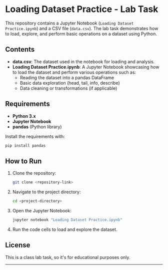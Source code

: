 # Loading Dataset Practice - Lab Task

This repository contains a Jupyter Notebook (`Loading Dataset Practice.ipynb`) and a CSV file (`data.csv`). The lab task demonstrates how to load, explore, and perform basic operations on a dataset using Python.

## Contents

- **data.csv**: The dataset used in the notebook for loading and analysis.
- **Loading Dataset Practice.ipynb**: A Jupyter Notebook showcasing how to load the dataset and perform various operations such as:
  - Reading the dataset into a pandas DataFrame
  - Basic data exploration (head, tail, info, describe)
  - Data cleaning or transformations (if applicable)

## Requirements

- **Python 3.x**
- **Jupyter Notebook**
- **pandas** (Python library)
  
Install the requirements with:
```bash
pip install pandas
```

## How to Run

1. Clone the repository:
    ```bash
    git clone <repository-link>
    ```
2. Navigate to the project directory:
    ```bash
    cd <project-directory>
    ```
3. Open the Jupyter Notebook:
    ```bash
    jupyter notebook "Loading Dataset Practice.ipynb"
    ```
4. Run the code cells to load and explore the dataset.

## License

This is a class lab task, so it's for educational purposes only.

---
